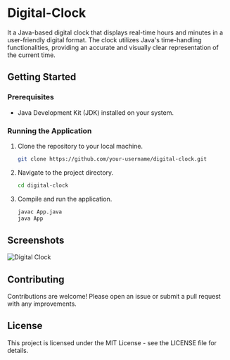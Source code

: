 # Digital-Clock
It a Java-based digital clock that displays real-time hours and minutes in a user-friendly digital format. The clock utilizes Java's time-handling functionalities, providing an accurate and visually clear representation of the current time. 

## Getting Started

### Prerequisites

- Java Development Kit (JDK) installed on your system.

### Running the Application

1. Clone the repository to your local machine.
   ```bash
   git clone https://github.com/your-username/digital-clock.git
2. Navigate to the project directory.
   ```bash
   cd digital-clock
3. Compile and run the application.
   ```bash
   javac App.java
   java App


## Screenshots
![Digital Clock](digital-clock-output.png)

## Contributing

Contributions are welcome! Please open an issue or submit a pull request with any improvements.

## License

This project is licensed under the MIT License - see the LICENSE file for details.


